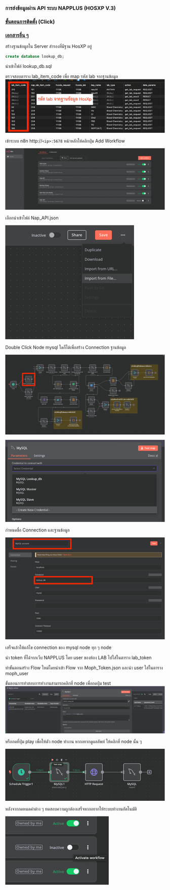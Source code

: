 ### การส่งข้อมูลผ่าน API ระบบ NAPPLUS (HOSXP V.3)

### [ขั้นตอนการติดตั้ง](https://github.com/bmanop20/NapPlus-N8N-API/tree/main/shell) (Click)

### [เอกสารอื่น ๆ ](https://drive.google.com/drive/folders/1-3XP6dKwj2rolfeSuIxmtjf38OdXCTyY)

สร้างฐานข้อมูลใน Server สำรองที่มีฐาน HosXP อยู่

```sql
create database lookup_db;
```

นำเข้าไฟล์ lookup_db.sql

ตรวจสอบตาราง lab_item_code เพื่อ map รหัส lab จากฐานข้อมูล![1725452870346](image/README/1725452870346.png)

เข้าระบบ n8n  http://`<ip>:5678` หน้าหลักให้คลิกปุ่ม Add Workflow

![1725453418350](image/README/1725453418350.png)

เลือกนำเข้าไฟล์ Nap_API.json

![1725453408487](image/README/1725453408487.png)

Double Click Node mysql ใดก็ได้เพื่อสร้าง Connection ฐานข้อมูล

![1725453735447](image/README/1725453735447.png)

![1725453761160](image/README/1725453761160.png)

กำหนดชื่อ Connection และฐานข้อมูล 

![1725453847116](image/README/1725453847116.png)

เสร็จแล้วให้แก้ไข connection ของ mysql node ทุก ๆ node 

นำ token ที่ได้จากเว็บ NAPPLUS โดย user ของห้อง LAB ไปใส่ในตาราง lab_token

ทำขั้นตอนสร้าง Flow ใหม่โดยนำเข้า Flow จาก Moph_Token.json และนำ user ใส่ในตาราง moph_user 

ขั้นตอนการทำสอบการทำงานสามารถคลิกที่ node เพื่อกดปุ่ม test ![1725455095165](image/README/1725455095165.png)

หรือกดที่ปุ่ม play เพื่อให้ตัว node ทำงาน หากอยากดูผลลัพท์ ให้คลิกที่ node นั้น ๆ 

![1725455134648](image/README/1725455134648.png)


หลังจากกดหนดค่าต่าง ๆ ทดสอบความถูกต้องเสร็จหากอยากให้ระบบทำงานอัตโนมัติ

![1725455440642](image/README/1725455440642.png)
